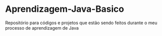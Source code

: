 # Aprendizagem-Java-Basico
 Repositório para códigos e projetos que estão sendo feitos durante o meu processo de aprendizagem de Java
